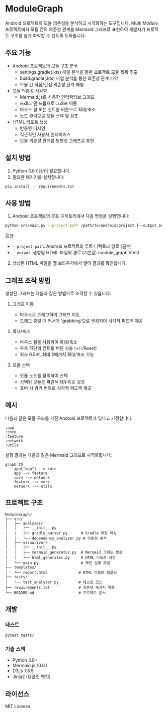 # ModuleGraph

Android 프로젝트의 모듈 의존성을 분석하고 시각화하는 도구입니다. Multi Module 프로젝트에서 모듈 간의 의존성 관계를 Mermaid 그래프로 표현하여 개발자가 프로젝트 구조를 쉽게 파악할 수 있도록 도와줍니다.

## 주요 기능

- Android 프로젝트의 모듈 구조 분석
  - settings.gradle(.kts) 파일 분석을 통한 프로젝트 모듈 목록 추출
  - build.gradle(.kts) 파일 분석을 통한 의존성 관계 파악
  - 모듈 간 직접/간접 의존성 관계 매핑
- 모듈 의존성 시각화
  - Mermaid.js를 사용한 인터랙티브 그래프
  - 드래그 앤 드롭으로 그래프 이동
  - 마우스 휠 또는 컨트롤 버튼으로 확대/축소
  - 노드 클릭으로 모듈 선택 및 강조
- HTML 리포트 생성
  - 반응형 디자인
  - 직관적인 사용자 인터페이스
  - 모듈 의존성 관계를 방향성 그래프로 표현

## 설치 방법

1. Python 3.8 이상이 필요합니다.
2. 필요한 패키지를 설치합니다:

```bash
pip install -r requirements.txt
```

## 사용 방법

1. Android 프로젝트의 루트 디렉토리에서 다음 명령을 실행합니다:

```bash
python src/main.py --project-path /path/to/android/project [--output output.html]
```

옵션:
- `--project-path`: Android 프로젝트의 루트 디렉토리 경로 (필수)
- `--output`: 생성될 HTML 파일의 경로 (기본값: module_graph.html)

2. 생성된 HTML 파일을 웹 브라우저에서 열어 결과를 확인합니다.

## 그래프 조작 방법

생성된 그래프는 다음과 같은 방법으로 조작할 수 있습니다:

1. 그래프 이동
   - 마우스로 드래그하여 그래프 이동
   - 드래그 중일 때 커서가 'grabbing'으로 변경되어 시각적 피드백 제공

2. 확대/축소
   - 마우스 휠을 사용하여 확대/축소
   - 우측 하단의 컨트롤 버튼 사용 (+/-/Reset)
   - 최소 0.5배, 최대 2배까지 확대/축소 가능

3. 모듈 선택
   - 모듈 노드를 클릭하여 선택
   - 선택된 모듈은 파란색 테두리로 강조
   - 호버 시 밝기 변화로 시각적 피드백 제공

## 예시

다음과 같은 모듈 구조를 가진 Android 프로젝트가 있다고 가정합니다:

```
:app
:core
:feature
:network
:utils
```

실행 결과는 다음과 같은 Mermaid 그래프로 시각화됩니다:

```mermaid
graph TD
    app["app"] --> core
    app --> feature
    core --> network
    feature --> core
    network --> utils
```

## 프로젝트 구조

```
ModuleGraph/
├── src/
│   ├── analyzer/
│   │   ├── __init__.py
│   │   ├── gradle_parser.py      # Gradle 파일 파싱
│   │   └── dependency_analyzer.py # 의존성 분석
│   ├── visualizer/
│   │   ├── __init__.py
│   │   ├── mermaid_generator.py  # Mermaid 그래프 생성
│   │   └── html_generator.py     # HTML 리포트 생성
│   └── main.py                   # 메인 실행 파일
├── templates/
│   └── report.html              # HTML 리포트 템플릿
├── tests/
│   └── test_analyzer.py         # 테스트 코드
├── requirements.txt             # 의존성 패키지 목록
└── README.md                    # 프로젝트 문서
```

## 개발

### 테스트

```bash
pytest tests/
```

### 기술 스택

- Python 3.8+
- Mermaid.js 10.6.1
- D3.js 7.8.5
- Jinja2 (템플릿 엔진)

## 라이선스

MIT License

